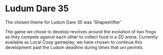 # Ludum Dare 35

The chosen theme for Ludum Dare 35 was 'Shapeshifter'

The game we chose to develop revolves around the evolution of two frogs as they compete against each other to collect food in a 2D arena. Currently available as Local Coop gameplay, we have chosen to continue this development past the Ludum deadline during times that uni permits.
